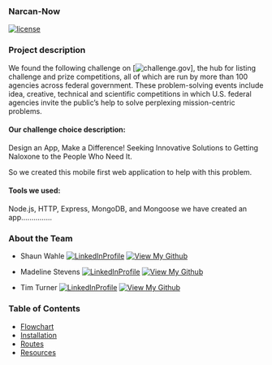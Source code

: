 ### Narcan-Now

[![license](https://img.shields.io/github/license/mashape/apistatus.svg)]()
### Project description
We found the following challenge on [![challenge.gov](https://www.challenge.gov/challenge/the-2016-fda-naloxone-app-competition/)], the hub for listing challenge and prize competitions, all of which are run by more than 100 agencies across federal government. These problem-solving events include idea, creative, technical and scientific competitions in which U.S. federal agencies invite the public’s help to solve perplexing mission-centric problems.

#### Our challenge choice description:
Design an App, Make a Difference! Seeking Innovative Solutions to Getting Naloxone to the People Who Need It.

So we created this mobile first web application to help with this problem.

#### Tools we used:
 Node.js, HTTP, Express, MongoDB, and Mongoose we have created an app...............


### About the Team
* Shaun Wahle
[![LinkedInProfile](https://img.shields.io/badge/LinkedIn-Profile-brightgreen.svg)](https://www.linkedin.com/in/shaun-wahle/) [![View My Github](https://img.shields.io/badge/View%20My-Github-blue.svg)](https://github.com/Spwahle)

* Madeline Stevens
[![LinkedInProfile](https://img.shields.io/badge/LinkedIn-Profile-brightgreen.svg)](https://www.linkedin.com/in/madelinerosestevens/) [![View My Github](https://img.shields.io/badge/View%20My-Github-blue.svg)](https://github.com/madhubs)

* Tim Turner  [![LinkedInProfile](https://img.shields.io/badge/LinkedIn-Profile-brightgreen.svg)](https://www.linkedin.com/in/timothyt/) [![View My Github](https://img.shields.io/badge/View%20My-Github-blue.svg)](https://github.com/ratiphi)

### Table of Contents
+ [Flowchart](#flowchart)
+ [Installation](#installation)
+ [Routes](#routes)
+ [Resources](#resources)
